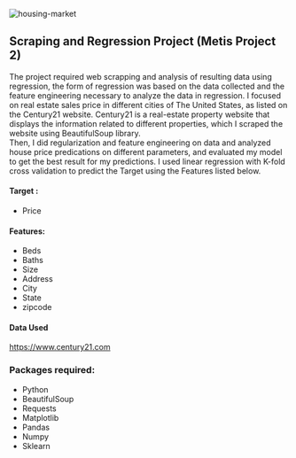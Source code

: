 ![housing-market](https://user-images.githubusercontent.com/42986304/163648924-4c9a4c01-e824-4405-a2c6-bc087a91437c.jpeg)

## Scraping and Regression Project (Metis Project 2)

The project required web scrapping and analysis of resulting data using regression, the form of regression was based on the data collected and the feature engineering necessary to analyze the data in regression.
I focused on real estate sales price in different cities of The United States, as listed on the Century21 website. Century21 is a real-estate property website that displays the information related to different properties, which I scraped the website using BeautifulSoup library.  
Then, I did regularization and feature engineering on data and analyzed house price predications on different parameters, and evaluated my model to get the best result for my predictions. I used linear regression with K-fold cross validation to predict the Target using the Features listed below.

#### Target :
- Price
#### Features:
-   Beds
- 	Baths	
- 	Size	
- 	Address	
- 	City	
- 	State	
- 	zipcode


#### Data Used
https://www.century21.com 


### Packages required:
- Python 
- BeautifulSoup
- Requests
- Matplotlib
- Pandas
- Numpy
- Sklearn



